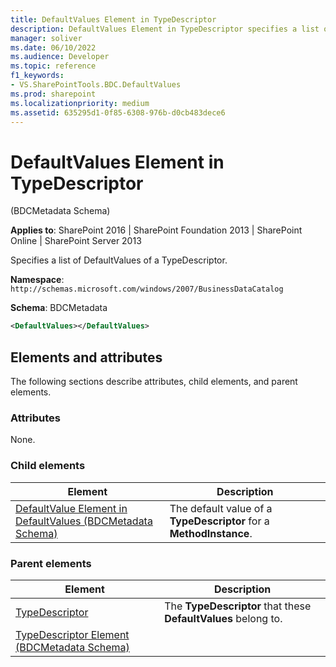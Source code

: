 ```yaml
---
title: DefaultValues Element in TypeDescriptor
description: DefaultValues Element in TypeDescriptor specifies a list of DefaultValues of a TypeDescriptor.
manager: soliver
ms.date: 06/10/2022
ms.audience: Developer
ms.topic: reference
f1_keywords:
- VS.SharePointTools.BDC.DefaultValues
ms.prod: sharepoint
ms.localizationpriority: medium
ms.assetid: 635295d1-0f85-6308-976b-d0cb483dece6
---
```


# DefaultValues Element in TypeDescriptor 

(BDCMetadata Schema)

**Applies to**: SharePoint 2016 | SharePoint Foundation 2013 | SharePoint Online | SharePoint Server 2013

Specifies a list of DefaultValues of a TypeDescriptor.

**Namespace**: `http://schemas.microsoft.com/windows/2007/BusinessDataCatalog`

**Schema**: BDCMetadata

```XML
<DefaultValues></DefaultValues>
```

## Elements and attributes

The following sections describe attributes, child elements, and parent elements.

### Attributes

None.

### Child elements

| Element | Description |
| --- | --- |
| [DefaultValue Element in DefaultValues (BDCMetadata Schema)](defaultvalue-element-in-defaultvalues-bdcmetadata-schema.md) | The default value of a **TypeDescriptor** for a **MethodInstance**. |

### Parent elements

| Element | Description |
| --- | --- |
| [TypeDescriptor](https://msdn.microsoft.com/library/30e38d7f-af18-20ec-45ab-0bece071ce67.aspx) | The **TypeDescriptor** that these **DefaultValues** belong to. |
| [TypeDescriptor Element (BDCMetadata Schema)](typedescriptor-element-bdcmetadata-schema.md) |     |








